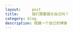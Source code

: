 ```yaml
---
layout:     post
title:      我们需要展示自己吗？
category: blog
description: 搭建一个自己的博客
---
```

<!DOCTYPE html>
<html lang="en">
<body>
    <style>
            #container {
                color: #808080;
                font-family:Monospace;
                font-size:13px;
                text-align:center;

                background-color: #ffffff;
                margin: 0px;
                overflow: hidden;
            }
    </style>
        <div id="container"></div>
        <script src="three/three.js"></script>
        <script src="three/Projector.js"></script>
        <script src="three/CanvasRenderer.js"></script>
        <script src="three/stats.min.js"></script>
        <script src="three/Bird.js"></script>
        <script>

            var Boid = function() {

                var vector = new THREE.Vector3(),
                _acceleration, _width = 500, _height = 500, _depth = 200, _goal, _neighborhoodRadius = 100,
                _maxSpeed = 4, _maxSteerForce = 0.1, _avoidWalls = false;

                this.position = new THREE.Vector3();
                this.velocity = new THREE.Vector3();
                _acceleration = new THREE.Vector3();

                this.setGoal = function ( target ) {

                    _goal = target;

                };

                this.setAvoidWalls = function ( value ) {

                    _avoidWalls = value;

                };

                this.setWorldSize = function ( width, height, depth ) {

                    _width = width;
                    _height = height;
                    _depth = depth;

                };

                this.run = function ( boids ) {

                    if ( _avoidWalls ) {

                        vector.set( - _width, this.position.y, this.position.z );
                        vector = this.avoid( vector );
                        vector.multiplyScalar( 5 );
                        _acceleration.add( vector );

                        vector.set( _width, this.position.y, this.position.z );
                        vector = this.avoid( vector );
                        vector.multiplyScalar( 5 );
                        _acceleration.add( vector );

                        vector.set( this.position.x, - _height, this.position.z );
                        vector = this.avoid( vector );
                        vector.multiplyScalar( 5 );
                        _acceleration.add( vector );

                        vector.set( this.position.x, _height, this.position.z );
                        vector = this.avoid( vector );
                        vector.multiplyScalar( 5 );
                        _acceleration.add( vector );

                        vector.set( this.position.x, this.position.y, - _depth );
                        vector = this.avoid( vector );
                        vector.multiplyScalar( 5 );
                        _acceleration.add( vector );

                        vector.set( this.position.x, this.position.y, _depth );
                        vector = this.avoid( vector );
                        vector.multiplyScalar( 5 );
                        _acceleration.add( vector );

                    }/* else {

                        this.checkBounds();

                    }
                    */

                    if ( Math.random() > 0.5 ) {

                        this.flock( boids );

                    }

                    this.move();

                };

                this.flock = function ( boids ) {

                    if ( _goal ) {

                        _acceleration.add( this.reach( _goal, 0.005 ) );

                    }

                    _acceleration.add( this.alignment( boids ) );
                    _acceleration.add( this.cohesion( boids ) );
                    _acceleration.add( this.separation( boids ) );

                };

                this.move = function () {

                    this.velocity.add( _acceleration );

                    var l = this.velocity.length();

                    if ( l > _maxSpeed ) {

                        this.velocity.divideScalar( l / _maxSpeed );

                    }

                    this.position.add( this.velocity );
                    _acceleration.set( 0, 0, 0 );

                };

                this.checkBounds = function () {

                    if ( this.position.x >   _width ) this.position.x = - _width;
                    if ( this.position.x < - _width ) this.position.x =   _width;
                    if ( this.position.y >   _height ) this.position.y = - _height;
                    if ( this.position.y < - _height ) this.position.y =  _height;
                    if ( this.position.z >  _depth ) this.position.z = - _depth;
                    if ( this.position.z < - _depth ) this.position.z =  _depth;

                };

                //

                this.avoid = function ( target ) {

                    var steer = new THREE.Vector3();

                    steer.copy( this.position );
                    steer.sub( target );

                    steer.multiplyScalar( 1 / this.position.distanceToSquared( target ) );

                    return steer;

                };

                this.repulse = function ( target ) {

                    var distance = this.position.distanceTo( target );

                    if ( distance < 150 ) {

                        var steer = new THREE.Vector3();

                        steer.subVectors( this.position, target );
                        steer.multiplyScalar( 0.5 / distance );

                        _acceleration.add( steer );

                    }

                };

                this.reach = function ( target, amount ) {

                    var steer = new THREE.Vector3();

                    steer.subVectors( target, this.position );
                    steer.multiplyScalar( amount );

                    return steer;

                };

                this.alignment = function ( boids ) {

                    var count = 0;
                    var velSum = new THREE.Vector3();

                    for ( var i = 0, il = boids.length; i < il; i++ ) {

                        if ( Math.random() > 0.6 ) continue;

                        var boid = boids[ i ];
                        var distance = boid.position.distanceTo( this.position );

                        if ( distance > 0 && distance <= _neighborhoodRadius ) {

                            velSum.add( boid.velocity );
                            count++;

                        }

                    }

                    if ( count > 0 ) {

                        velSum.divideScalar( count );

                        var l = velSum.length();

                        if ( l > _maxSteerForce ) {

                            velSum.divideScalar( l / _maxSteerForce );

                        }

                    }

                    return velSum;

                };

                this.cohesion = function ( boids ) {

                    var count = 0;
                    var posSum = new THREE.Vector3();
                    var steer = new THREE.Vector3();

                    for ( var i = 0, il = boids.length; i < il; i ++ ) {

                        if ( Math.random() > 0.6 ) continue;

                        var boid = boids[ i ];
                        var distance = boid.position.distanceTo( this.position );

                        if ( distance > 0 && distance <= _neighborhoodRadius ) {

                            posSum.add( boid.position );
                            count++;

                        }

                    }

                    if ( count > 0 ) {

                        posSum.divideScalar( count );

                    }

                    steer.subVectors( posSum, this.position );

                    var l = steer.length();

                    if ( l > _maxSteerForce ) {

                        steer.divideScalar( l / _maxSteerForce );

                    }

                    return steer;

                };

                this.separation = function ( boids ) {

                    var posSum = new THREE.Vector3();
                    var repulse = new THREE.Vector3();

                    for ( var i = 0, il = boids.length; i < il; i ++ ) {

                        if ( Math.random() > 0.6 ) continue;

                        var boid = boids[ i ];
                        var distance = boid.position.distanceTo( this.position );

                        if ( distance > 0 && distance <= _neighborhoodRadius ) {

                            repulse.subVectors( this.position, boid.position );
                            repulse.normalize();
                            repulse.divideScalar( distance );
                            posSum.add( repulse );

                        }

                    }

                    return posSum;

                }

            }

        </script>
        <script>

            var SCREEN_WIDTH = window.innerWidth,
            SCREEN_HEIGHT = window.innerHeight,
            SCREEN_WIDTH_HALF = SCREEN_WIDTH  / 2,
            SCREEN_HEIGHT_HALF = SCREEN_HEIGHT / 2;

            var camera, scene, renderer,
            birds, bird;

            var boid, boids;

            var stats;

            init();
            animate();

            function init() {

                camera = new THREE.PerspectiveCamera( 75, SCREEN_WIDTH / SCREEN_HEIGHT, 1, 10000 );
                camera.position.z = 450;

                scene = new THREE.Scene();
                scene.background = new THREE.Color( 0xffffff );

                birds = [];
                boids = [];

                for ( var i = 0; i < 200; i ++ ) {

                    boid = boids[ i ] = new Boid();
                    boid.position.x = Math.random() * 400 - 200;
                    boid.position.y = Math.random() * 400 - 200;
                    boid.position.z = Math.random() * 400 - 200;
                    boid.velocity.x = Math.random() * 2 - 1;
                    boid.velocity.y = Math.random() * 2 - 1;
                    boid.velocity.z = Math.random() * 2 - 1;
                    boid.setAvoidWalls( true );
                    boid.setWorldSize( 500, 500, 400 );

                    bird = birds[ i ] = new THREE.Mesh( new Bird(), new THREE.MeshBasicMaterial( { color:Math.random() * 0xffffff, side: THREE.DoubleSide } ) );
                    bird.phase = Math.floor( Math.random() * 62.83 );
                    scene.add( bird );


                }

                renderer = new THREE.CanvasRenderer();
                renderer.setPixelRatio( window.devicePixelRatio );
                renderer.setSize( SCREEN_WIDTH, SCREEN_HEIGHT );

                document.addEventListener( 'mousemove', onDocumentMouseMove, false );
                document.body.appendChild( renderer.domElement );

                stats = new Stats();
                document.getElementById( 'container' ).appendChild(stats.dom);

                //

                window.addEventListener( 'resize', onWindowResize, false );

            }

            function onWindowResize() {

                camera.aspect = window.innerWidth / window.innerHeight;
                camera.updateProjectionMatrix();

                renderer.setSize( window.innerWidth, window.innerHeight );

            }

            function onDocumentMouseMove( event ) {

                var vector = new THREE.Vector3( event.clientX - SCREEN_WIDTH_HALF, - event.clientY + SCREEN_HEIGHT_HALF, 0 );

                for ( var i = 0, il = boids.length; i < il; i++ ) {

                    boid = boids[ i ];

                    vector.z = boid.position.z;

                    boid.repulse( vector );

                }

            }

            //

            function animate() {

                requestAnimationFrame( animate );

                stats.begin();
                render();
                stats.end();

            }

            function render() {

                for ( var i = 0, il = birds.length; i < il; i++ ) {

                    boid = boids[ i ];
                    boid.run( boids );

                    bird = birds[ i ];
                    bird.position.copy( boids[ i ].position );

                    var color = bird.material.color;
                    color.r = color.g = color.b = ( 500 - bird.position.z ) / 1000;

                    bird.rotation.y = Math.atan2( - boid.velocity.z, boid.velocity.x );
                    bird.rotation.z = Math.asin( boid.velocity.y / boid.velocity.length() );

                    bird.phase = ( bird.phase + ( Math.max( 0, bird.rotation.z ) + 0.1 )  ) % 62.83;
                    bird.geometry.vertices[ 5 ].y = bird.geometry.vertices[ 4 ].y = Math.sin( bird.phase ) * 5;

                }

                renderer.render( scene, camera );

            }
        </script>
    </body>
</html>